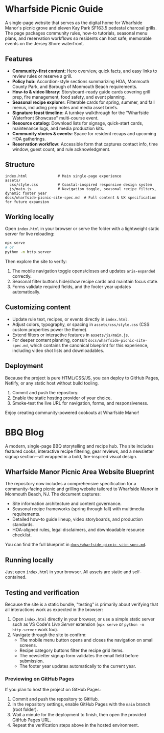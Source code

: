 # Wharfside Picnic Guide

A single-page website that serves as the digital home for Wharfside Manor's picnic grove and eleven Kay Park SF163.5 pedestal
charcoal grills. The page packages community rules, how-to tutorials, seasonal menu plans, and reservation workflows so
residents can host safe, memorable events on the Jersey Shore waterfront.

## Features

- **Community-first content:** Hero overview, quick facts, and easy links to review rules or reserve a grill.
- **Policy hub:** Accordion-style sections summarizing HOA, Monmouth County Park, and Borough of Monmouth Beach requirements.
- **How-to & video library:** Storyboard-ready guide cards covering grill prep, fire management, food safety, and event planning.
- **Seasonal recipe explorer:** Filterable cards for spring, summer, and fall menus, including prep notes and media asset briefs.
- **Signature feast timeline:** A turnkey walkthrough for the "Wharfside Waterfront Showcase" multi-course event.
- **Resource catalog:** Download lists for signage, quick-start cards, maintenance logs, and media production kits.
- **Community stories & events:** Space for resident recaps and upcoming HOA gatherings.
- **Reservation workflow:** Accessible form that captures contact info, time window, guest count, and rule acknowledgment.

## Structure

```
index.html              # Main single-page experience
assets/
  css/style.css         # Coastal-inspired responsive design system
  js/main.js            # Navigation toggle, seasonal recipe filters, dynamic footer year
docs/wharfside-picnic-site-spec.md  # Full content & UX specification for future expansion
```

## Working locally

Open `index.html` in your browser or serve the folder with a lightweight static server for live reloading:

```bash
npx serve
# or
python -m http.server
```

Then explore the site to verify:

1. The mobile navigation toggle opens/closes and updates `aria-expanded` correctly.
2. Seasonal filter buttons hide/show recipe cards and maintain focus state.
3. Forms validate required fields, and the footer year updates automatically.

## Customizing content

- Update rule text, recipes, or events directly in `index.html`.
- Adjust colors, typography, or spacing in `assets/css/style.css` (CSS custom properties power the theme).
- Extend filters or interactive features in `assets/js/main.js`.
- For deeper content planning, consult `docs/wharfside-picnic-site-spec.md`, which contains the canonical blueprint for this
  experience, including video shot lists and downloadables.

## Deployment

Because the project is pure HTML/CSS/JS, you can deploy to GitHub Pages, Netlify, or any static host without build tooling.

1. Commit and push the repository.
2. Enable the static hosting provider of your choice.
3. Smoke-test the live URL for navigation, forms, and responsiveness.

Enjoy creating community-powered cookouts at Wharfside Manor!
# BBQ Blog

A modern, single-page BBQ storytelling and recipe hub. The site includes featured cooks, interactive recipe filtering, gear reviews, and a newsletter signup section—all wrapped in a bold, fire-inspired visual design.

## Wharfside Manor Picnic Area Website Blueprint

The repository now includes a comprehensive specification for a community-facing picnic and grilling website tailored to Wharfside Manor in Monmouth Beach, NJ. The document captures:

- Site information architecture and content governance.
- Seasonal recipe frameworks (spring through fall) with multimedia requirements.
- Detailed how-to guide lineup, video storyboards, and production standards.
- HOA-aligned rules, legal disclaimers, and downloadable resource checklist.

You can find the full blueprint in [`docs/wharfside-picnic-site-spec.md`](docs/wharfside-picnic-site-spec.md).

## Running locally

Just open `index.html` in your browser. All assets are static and self-contained.

## Testing and verification

Because the site is a static bundle, "testing" is primarily about verifying that all
interactions work as expected in the browser:

1. Open `index.html` directly in your browser, or use a simple static server such as
   VS Code's *Live Server* extension (`npx serve` or `python -m http.server` work too).
2. Navigate through the site to confirm:
   - The mobile menu button opens and closes the navigation on small screens.
   - Recipe category buttons filter the recipe grid items.
   - The newsletter signup form validates the email field before submission.
   - The footer year updates automatically to the current year.

### Previewing on GitHub Pages

If you plan to host the project on GitHub Pages:

1. Commit and push the repository to GitHub.
2. In the repository settings, enable GitHub Pages with the `main` branch (root folder).
3. Wait a minute for the deployment to finish, then open the provided GitHub Pages URL.
4. Repeat the verification steps above in the hosted environment.
